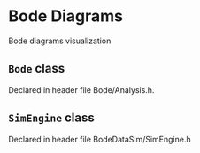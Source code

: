 # Bode Diagrams
Bode diagrams visualization

## `Bode` class

Declared in header file Bode/Analysis.h.

## `SimEngine` class

Declared in header file BodeDataSim/SimEngine.h